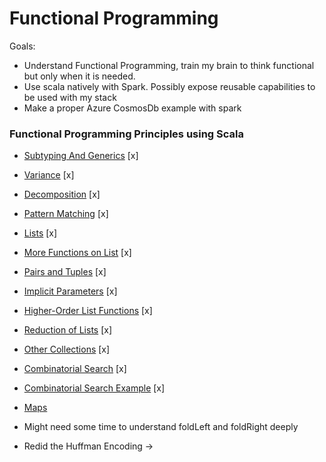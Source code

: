 # Functional Programming

Goals:
* Understand Functional Programming, train my brain to think functional but only when it is needed.
* Use scala natively with Spark. Possibly expose reusable capabilities to be used with my stack
* Make a proper Azure CosmosDb example with spark

### Functional Programming Principles using Scala
* [Subtyping And Generics](https://www.coursera.org/learn/progfun1/lecture/KvSC2/lecture-4-3-subtyping-and-generics) [x]
* [Variance](https://www.coursera.org/learn/progfun1/lecture/dnreZ/lecture-4-4-variance-optional) [x]
* [Decomposition](https://www.coursera.org/learn/progfun1/lecture/8ZaPo/lecture-4-5-decomposition) [x]
* [Pattern Matching](https://www.coursera.org/learn/progfun1/lecture/cdHAM/lecture-4-6-pattern-matching) [x]
* [Lists](https://www.coursera.org/learn/progfun1/lecture/TFjsY/lecture-4-7-lists) [x]
* [More Functions on List](https://www.coursera.org/learn/progfun1/lecture/XYlER/lecture-5-1-more-functions-on-lists) [x]
* [Pairs and Tuples](https://www.coursera.org/learn/progfun1/lecture/0uFfe/lecture-5-2-pairs-and-tuples) [x]
* [Implicit Parameters](https://www.coursera.org/learn/progfun1/lecture/82wi4/lecture-5-3-implicit-parameters) [x]
* [Higher-Order List Functions](https://www.coursera.org/learn/progfun1/lecture/UWSpZ/lecture-5-4-higher-order-list-functions) [x]
* [Reduction of Lists](https://www.coursera.org/learn/progfun1/lecture/UpWlj/lecture-5-5-reduction-of-lists) [x]
* [Other Collections](https://www.coursera.org/learn/progfun1/lecture/d0fdt/lecture-6-1-other-collections) [x]
* [Combinatorial Search](https://www.coursera.org/learn/progfun1/lecture/JIPKx/lecture-6-2-combinatorial-search-and-for-expressions) [x]
* [Combinatorial Search Example](https://www.coursera.org/learn/progfun1/lecture/H3cKk/lecture-6-3-combinatorial-search-example) [x]
* [Maps](https://www.coursera.org/learn/progfun1/lecture/weqsE/lecture-6-4-maps)

* Might need some time to understand foldLeft and foldRight deeply

* Redid the Huffman Encoding -> [](https://github.com/thehoneymad/coursera/tree/master/Functional%20Programming%20In%20Scala/Excercises/Week4/patmat)
